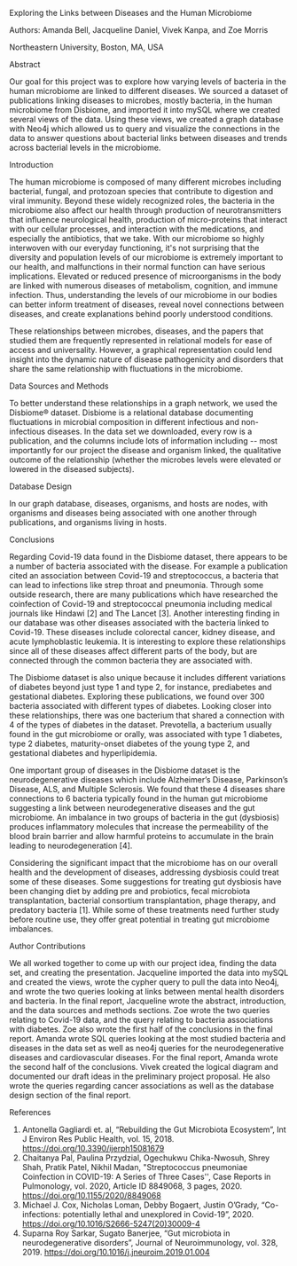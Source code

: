 Exploring the Links between Diseases and the Human Microbiome 

Authors: Amanda Bell, Jacqueline Daniel, Vivek Kanpa, and Zoe Morris

Northeastern University, Boston, MA, USA

Abstract

Our goal for this project was to explore how varying levels of bacteria in the human microbiome are linked to different diseases. We sourced a dataset of publications linking diseases to microbes, mostly bacteria, in the human microbiome from Disbiome, and imported it into mySQL where we created several views of the data. Using these views, we created a graph database with Neo4j which allowed us to query and visualize the connections in the data to answer questions about bacterial links between diseases and trends across bacterial levels in the microbiome. 

Introduction

The human microbiome is composed of many different microbes including bacterial, fungal, and protozoan species that contribute to digestion and viral immunity. Beyond these widely recognized roles, the bacteria in the microbiome also affect our health through production of neurotransmitters that influence neurological health, production of micro-proteins that interact with our cellular processes, and interaction with the medications, and especially the antibiotics, that we take. With our microbiome so highly interwoven with our everyday functioning, it's not surprising that the diversity and population levels of our microbiome is extremely important to our health, and malfunctions in their normal function can have serious implications. Elevated or reduced presence of microorganisms in the body are linked with numerous diseases of metabolism, cognition, and immune infection. Thus, understanding the levels of our microbiome in our bodies can better inform treatment of diseases, reveal novel connections between diseases, and create explanations behind poorly understood conditions.

These relationships between microbes, diseases, and the papers that studied them are frequently represented in relational models for ease of access and universality. However, a graphical representation could lend insight into the dynamic nature of disease pathogenicity and disorders that share the same relationship with fluctuations in the microbiome. 

Data Sources and Methods

To better understand these relationships in a graph network, we used the Disbiome® dataset. Disbiome is a relational database documenting fluctuations in microbial composition in different infectious and non-infectious diseases. In the data set we downloaded, every row is a publication, and the columns include lots of information including -- most importantly for our project the disease and organism linked, the qualitative outcome of the relationship (whether the microbes levels were elevated or lowered in the diseased subjects). 


Database Design

In our graph database, diseases, organisms, and hosts are nodes, with organisms and diseases being associated with one another through publications, and organisms living in hosts. 

Conclusions

Regarding Covid-19 data found in the Disbiome dataset, there appears to be a number of bacteria associated with the disease. For example a publication cited an association between Covid-19 and streptococcus, a bacteria that can lead to infections like strep throat and pneumonia. Through some outside research, there are many publications which have researched the coinfection of Covid-19 and streptococcal pneumonia including medical journals like Hindawi [2] and The Lancet [3]. Another interesting finding in our database was other diseases associated with the bacteria linked to Covid-19. These diseases include colorectal cancer, kidney disease, and acute lymphoblastic leukemia. It is interesting to explore these relationships since all of these diseases affect different parts of the body, but are connected through the common bacteria they are associated with.

The Disbiome dataset is also unique because it includes different variations of diabetes beyond just type 1 and type 2, for instance, prediabetes and gestational diabetes. Exploring these publications, we found over 300 bacteria associated with different types of diabetes. Looking closer into these relationships, there was one bacterium that shared a connection with 4 of the types of diabetes in the dataset. Prevotella, a bacterium usually found in the gut microbiome or orally, was associated with type 1 diabetes, type 2 diabetes, maturity-onset diabetes of the young type 2, and gestational diabetes and hyperlipidemia.

One important group of diseases in the Disbiome dataset is the neurodegenerative diseases which include Alzheimer’s Disease, Parkinson’s Disease, ALS, and Multiple Sclerosis. We found that these 4 diseases share connections to 6 bacteria typically found in the human gut microbiome suggesting a link between neurodegenerative diseases and the gut microbiome. An imbalance in two groups of bacteria in the gut (dysbiosis) produces inflammatory molecules that increase the permeability of the blood brain barrier and allow harmful proteins to accumulate in the brain leading to neurodegeneration [4].

Considering the significant impact that the microbiome has on our overall health and the development of diseases, addressing dysbiosis could treat some of these diseases. Some suggestions for treating gut dysbiosis have been changing diet by adding pre and probiotics, fecal microbiota transplantation, bacterial consortium transplantation, phage therapy, and predatory bacteria [1]. While some of these treatments need further study before routine use, they offer great potential in treating gut microbiome imbalances.

Author Contributions

We all worked together to come up with our project idea, finding the data set, and creating the presentation. Jacqueline imported the data into mySQL and created the views, wrote the cypher query to pull the data into Neo4j, and wrote the two queries looking at links between mental health disorders and bacteria. In the final report, Jacqueline wrote the abstract, introduction, and the data sources and methods sections. Zoe wrote the two queries relating to Covid-19 data, and the query relating to bacteria associations with diabetes. Zoe also wrote the first half of the conclusions in the final report. Amanda wrote SQL queries looking at the most studied bacteria and diseases in the data set as well as neo4j queries for the neurodegenerative diseases and cardiovascular diseases. For the final report, Amanda wrote the second half of the conclusions. Vivek created the logical diagram and documented our draft ideas in the preliminary project proposal. He also wrote the queries regarding cancer associations as well as the database design section of the final report.

References

1.	Antonella Gagliardi et. al, “Rebuilding the Gut Microbiota Ecosystem”, Int J Environ Res Public Health, vol. 15, 2018. https://doi.org/10.3390/ijerph15081679
2.	Chaitanya Pal, Paulina Przydzial, Ogechukwu Chika-Nwosuh, Shrey Shah, Pratik Patel, Nikhil Madan, "Streptococcus pneumoniae Coinfection in COVID-19: A Series of Three Cases'', Case Reports in Pulmonology, vol. 2020, Article ID 8849068, 3 pages, 2020. https://doi.org/10.1155/2020/8849068
3.	Michael J. Cox, Nicholas Loman, Debby Bogaert, Justin O’Grady, “Co-infections: potentially lethal and unexplored in Covid-19”, 2020. https://doi.org/10.1016/S2666-5247(20)30009-4
4.	Suparna Roy Sarkar, Sugato Banerjee, “Gut microbiota in neurodegenerative disorders”, Journal of Neuroimmunology, vol. 328, 2019. https://doi.org/10.1016/j.jneuroim.2019.01.004

